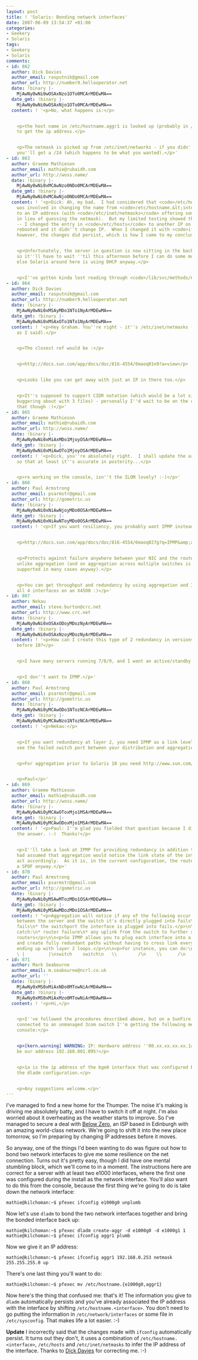 ```yaml
---
layout: post
title: ! 'Solaris: Bonding network interfaces'
date: 2007-06-09 13:54:37 +01:00
categories:
- Geekery
- Solaris
tags:
- Geekery
- Solaris
comments:
- id: 862
  author: Dick Davies
  author_email: rasputnik@gmail.com
  author_url: http://number9.hellooperator.net
  date: !binary |-
    MjAwNy0wNi0wOSAxNzo1OTo0MCArMDEwMA==
  date_gmt: !binary |-
    MjAwNy0wNi0wOSAxNjo1OTo0MCArMDEwMA==
  content: ! '<p>No, what happens is:</p>


    <p>the host name in /etc/hostname.aggr1 is looked up (probably in /etc/hosts)
    to get the ip address.</p>


    <p>The netmask is picked up from /etc/inet/networks - if you didn''t specify it,
    you''ll get a /24 (which happens to be what you wanted).</p>'
- id: 863
  author: Graeme Mathieson
  author_email: mathie@rubaidh.com
  author_url: http://woss.name/
  date: !binary |-
    MjAwNy0wNi0xMCAwNzo0NDo0MCArMDEwMA==
  date_gmt: !binary |-
    MjAwNy0wNi0xMCAwNjo0NDo0MCArMDEwMA==
  content: ! '<p>Dick: Ah, my bad.  I had considered that <code>/etc/hosts</code>
    was involved in changing the name from <code>/etc/hostname.&lt;interface&gt;</code>
    to an IP address (with <code>/etc/inet/netmasks</code> offering some assistance
    in lieu of guessing the netmask).  But my limited testing showed this not to happen
    -- I changed the entry in <code>/etc/hosts</code> to another IP on the local network,
    rebooted and it didn''t change IP.  When I changed it with <code>ifconfig</code>,
    however, the changes did persist, which is how I came to my conclusion.</p>


    <p>Unfortunately, the server in question is now sitting in the back of the car,
    so it''ll have to wait ''til this afternoon before I can do some more testing.  Everything
    else Solaris around here is using DHCP anyway.</p>


    <p>I''ve gotten kinda lost reading through <code>/lib/svc/methods/net-physical</code>...</p>'
- id: 864
  author: Dick Davies
  author_email: rasputnik@gmail.com
  author_url: http://number9.hellooperator.net
  date: !binary |-
    MjAwNy0wNi0xMSAyMDo1NTo1NyArMDEwMA==
  date_gmt: !binary |-
    MjAwNy0wNi0xMSAxOTo1NTo1NyArMDEwMA==
  content: ! '<p>Hey Graham. You''re right - it''s /etc/inet/netmasks (not networks
    as I said).</p>


    <p>The closest ref would be :</p>


    <p>http://docs.sun.com/app/docs/doc/816-4554/6maoq01n9?a=view</p>


    <p>Looks like you can get away with just an IP in there too.</p>


    <p>It''s supposed to support CIDR notation (which would be a lot simpler than
    buggering about with 3 files) - personally I''d wait to be on the console for
    that though :)</p>'
- id: 865
  author: Graeme Mathieson
  author_email: mathie@rubaidh.com
  author_url: http://woss.name/
  date: !binary |-
    MjAwNy0wNi0xMiAxMDo1MjoyOSArMDEwMA==
  date_gmt: !binary |-
    MjAwNy0wNi0xMiAwOTo1MjoyOSArMDEwMA==
  content: ! '<p>Dick, you''re absolutely right.  I shall update the article shortly
    so that at least it''s accurate in posterity...</p>


    <p>re working on the console, isn''t the ILOM lovely? :-)</p>'
- id: 866
  author: Paul Armstrong
  author_email: psarmstr@gmail.com
  author_url: http://gometric.us
  date: !binary |-
    MjAwNy0wNi0xNiAwNjoyMDo0OSArMDEwMA==
  date_gmt: !binary |-
    MjAwNy0wNi0xNiAwNToyMDo0OSArMDEwMA==
  content: ! '<p>If you want resiliency, you probably want IPMP instead.</p>


    <p>http://docs.sun.com/app/docs/doc/816-4554/6maoq027g?q=IPMP&amp;a=view</p>


    <p>Protects against failure anywhere between your NIC and the router (inclusive)
    unlike aggregation (and on aggregation across multiple switches is only kind of
    supported in many cases anyway).</p>


    <p>You can get throughput and redundancy by using aggregation and IPMP across
    all 4 interfaces on an X4500 :)</p>'
- id: 867
  author: Nekau
  author_email: steve.burton@crc.net
  author_url: http://www.crc.net
  date: !binary |-
    MjAwNy0wNi0xOSAxODoyMDozNyArMDEwMA==
  date_gmt: !binary |-
    MjAwNy0wNi0xOSAxNzoyMDozNyArMDEwMA==
  content: ! '<p>How can I create this type of 2 redundancy in versions of Solaris
    before 10?</p>


    <p>I have many servers running 7/8/9, and I want an active/standby layer 2 config.</p>


    <p>I don''t want to IPMP.</p>'
- id: 868
  author: Paul Armstrong
  author_email: psarmstr@gmail.com
  author_url: http://gometric.us
  date: !binary |-
    MjAwNy0wNi0yMCAwODo1NTozNCArMDEwMA==
  date_gmt: !binary |-
    MjAwNy0wNi0yMCAwNzo1NTozNCArMDEwMA==
  content: ! '<p>Nekau:</p>


    <p>If you want redundancy at layer 2, you need IPMP as a link level detector won''t
    see the failed switch port between your distribution and aggregation switches.</p>


    <p>For aggregation prior to Solaris 10 you need http://www.sun.com/products/networking/ethernet/suntrunking/</p>


    <p>Paul</p>'
- id: 869
  author: Graeme Mathieson
  author_email: mathie@rubaidh.com
  author_url: http://woss.name/
  date: !binary |-
    MjAwNy0wNi0yMCAwOToxMjo1MSArMDEwMA==
  date_gmt: !binary |-
    MjAwNy0wNi0yMCAwODoxMjo1MSArMDEwMA==
  content: ! '<p>Paul: I''m glad you fielded that question because I didn''t know
    the answer. :-)  Thanks!</p>


    <p>I''ll take a look at IPMP for providing redundancy in addition to the aggregation.  I
    had assumed that aggregation would notice the link state of the interface and
    act accordingly.  As it is, in the current configuration, the router itself is
    a SPOF anyway.</p>'
- id: 870
  author: Paul Armstrong
  author_email: psarmstr@gmail.com
  author_url: http://gometric.us
  date: !binary |-
    MjAwNy0wNi0yMSAwMTozMDo1OSArMDEwMA==
  date_gmt: !binary |-
    MjAwNy0wNi0yMSAwMDozMDo1OSArMDEwMA==
  content: ! "<p>Aggregation will notice if any of the following occur:\n* the cable
    between the server and the switch it's directly plugged into fails\n* the NIC
    fails\n* the switchport the interface is plugged into fails.</p>\n\n<p>It won't
    catch:\n* router failure\n* any uplink from the switch to further switching or
    routers</p>\n\n<p>So IPMP allows you to plug each interface into a different switch
    and create fully redundant paths without having to cross link everything and potentially
    ending up with layer 2 loops.</p>\n\n<p>For instance, you can do:\nrouter    router\n
    \ |         |\nswitch    switch\n   \\        /\n    \\      /\n     server</p>\n\n<p>Paul</p>"
- id: 871
  author: Mark Seabourne
  author_email: m.seabourne@ncrl.co.uk
  author_url: ''
  date: !binary |-
    MjAwNy0xMS0xMiAxNDo0MTowNiArMDAwMA==
  date_gmt: !binary |-
    MjAwNy0xMS0xMiAxMzo0MTowNiArMDAwMA==
  content: ! '<p>Hi,</p>


    <p>I''ve followed the procedures described above, but on a SunFire V245 system
    connected to an unmanaged 3com switch I''m getting the following message on the
    console:</p>


    <p>[kern.warning] WARNING: IP: Hardware address ''00.xx.xx.xx.xx.1a'' trying to
    be our address 192.168.001.095!</p>


    <p>1a is the ip address of the bge0 interface that was configured before I attempted
    the dladm configuration.</p>


    <p>Any suggestions welcome.</p>'
---
```

I've managed to find a new home for the Thumper.  The noise it's making is driving me absolutely batty, and I have to switch it off at night.  I'm also worried about it overheating as the weather starts to improve.  So I've managed to secure a deal with [Below Zero](http://belowzero.biz/), an ISP based in Edinburgh with an amazing world-class network.  We're going to shift it into the new place tomorrow, so I'm preparing by changing IP addresses before it moves.

So anyway, one of the things I'd been wanting to do was figure out how to bond two network interfaces to give me some resilience on the net connection.  Turns out it's pretty easy, though I did have one mental stumbling block, which we'll come to in a moment. The instructions here are correct for a server with at least two e1000 interfaces, where the first one was configured during the install as the network interface.  You'll also want to do this from the console, because the first thing we're going to do is take down the network interface:

    mathie@kilchoman:~$ pfexec ifconfig e1000g0 unplumb

Now let's use `dladm` to bond the two network interfaces together and bring the bonded interface back up:

    mathie@kilchoman:~$ pfexec dladm create-aggr -d e1000g0 -d e1000g1 1
    mathie@kilchoman:~$ pfexec ifconfig aggr1 plumb

Now we give it an IP address:

    mathie@kilchoman:~$ pfexec ifconfig aggr1 192.168.0.253 netmask 255.255.255.0 up

There's one last thing you'll want to do:

    mathie@kilchoman:~$ pfexec mv /etc/hostname.{e1000g0,aggr1}

Now here's the thing that confused me: that's it!  The information you give to `dladm` automatically persists and you've already associated the IP address with the interface by shifting `/etc/hostname.<interface>`.  You don't need to go putting the information in `/etc/network/interfaces` or some file in `/etc/sysconfig`.  That makes life a lot easier. :-)

**Update** I incorrectly said that the changes made with `ifconfig` automatically persist.  It turns out they don't, it uses a combination of `/etc/hostname.<interface>`, `/etc/hosts` and `/etc/inet/netmasks` to infer the IP address of the interface.  Thanks to [Dick Davies](http://number9.hellooperator.net/) for correcting me. :-)
